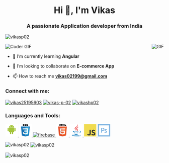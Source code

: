 <h1 align="center">Hi 👋, I'm Vikas</h1>
<h3 align="center">A passionate Application developer from India</h3>

<p align="left"> <img src="https://komarev.com/ghpvc/?username=vikasp02&label=Profile%20views&color=0e75b6&style=flat" alt="vikasp02" /> </p>

<img src="https://media.giphy.com/media/SWoSkN6DxTszqIKEqv/giphy.gif" alt="Coder GIF" width="500" height="400"><img align="right" alt="GIF" height="300px" src="https://media.giphy.com/media/du3J3cXyzhj75IOgvA/giphy.gif" />

- 🌱 I’m currently learning **Angular**

- 👯 I’m looking to collaborate on **E-commerce App**

- 📫 How to reach me **vikas02199@gmail.com**

<h3 align="left">Connect with me:</h3>
<p align="left">
<a href="https://twitter.com/vikas25195603" target="blank"><img align="center" src="https://raw.githubusercontent.com/rahuldkjain/github-profile-readme-generator/master/src/images/icons/Social/twitter.svg" alt="vikas25195603" height="30" width="40" /></a>
<a href="https://linkedin.com/in/vikas-p-02" target="blank"><img align="center" src="https://raw.githubusercontent.com/rahuldkjain/github-profile-readme-generator/master/src/images/icons/Social/linked-in-alt.svg" alt="vikas-p-02" height="30" width="40" /></a>
<a href="https://instagram.com/vikashp02" target="blank"><img align="center" src="https://raw.githubusercontent.com/rahuldkjain/github-profile-readme-generator/master/src/images/icons/Social/instagram.svg" alt="vikashp02" height="30" width="40" /></a>
</p>

<h3 align="left">Languages and Tools:</h3>
<p align="left"> <a href="https://developer.android.com" target="_blank"> <img src="https://raw.githubusercontent.com/devicons/devicon/master/icons/android/android-original-wordmark.svg" alt="android" width="40" height="40"/> </a> <a href="https://www.w3schools.com/css/" target="_blank"> <img src="https://raw.githubusercontent.com/devicons/devicon/master/icons/css3/css3-original-wordmark.svg" alt="css3" width="40" height="40"/> </a> <a href="https://firebase.google.com/" target="_blank"> <img src="https://www.vectorlogo.zone/logos/firebase/firebase-icon.svg" alt="firebase" width="40" height="40"/> </a> <a href="https://www.w3.org/html/" target="_blank"> <img src="https://raw.githubusercontent.com/devicons/devicon/master/icons/html5/html5-original-wordmark.svg" alt="html5" width="40" height="40"/> </a> <a href="https://www.java.com" target="_blank"> <img src="https://raw.githubusercontent.com/devicons/devicon/master/icons/java/java-original.svg" alt="java" width="40" height="40"/> </a> <a href="https://developer.mozilla.org/en-US/docs/Web/JavaScript" target="_blank"> <img src="https://raw.githubusercontent.com/devicons/devicon/master/icons/javascript/javascript-original.svg" alt="javascript" width="40" height="40"/> </a> <a href="https://www.photoshop.com/en" target="_blank"> <img src="https://raw.githubusercontent.com/devicons/devicon/master/icons/photoshop/photoshop-line.svg" alt="photoshop" width="40" height="40"/> </a> </p>

<p><img align="left" src="https://github-readme-stats.vercel.app/api/top-langs?username=vikasp02&show_icons=true&locale=en&layout=compact" alt="vikasp02" /></p>

<p>&nbsp;<img align="center" src="https://github-readme-stats.vercel.app/api?username=vikasp02&show_icons=true&locale=en" alt="vikasp02" /></p>

<p><img align="center" src="https://github-readme-streak-stats.herokuapp.com/?user=vikasp02&" alt="vikasp02" /></p>
